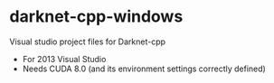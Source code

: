 # darknet-cpp-windows
Visual studio project files for Darknet-cpp

- For 2013 Visual Studio
- Needs CUDA 8.0 (and its environment settings correctly defined)